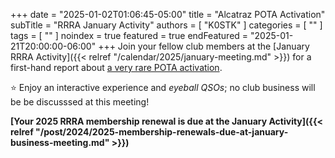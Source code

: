 +++
date = "2025-01-02T01:06:45-05:00"
title = "Alcatraz POTA Activation"
subTitle = "RRRA January Activity"
authors = [ "K0STK" ]
categories = [ "" ]
tags = [ "" ]
noindex = true
featured = true
endFeatured = "2025-01-21T20:00:00-06:00"
+++
Join your fellow club members at the
[January RRRA Activity]({{< relref "/calendar/2025/january-meeting.md" >}})
for a first-hand report about
[a very rare POTA activation](https://pota.app/#/park/US-7888).

:star: Enjoy an interactive experience and *eyeball QSOs*; no club business
will be be discusssed at this meeting!

**[Your 2025 RRRA membership renewal is due at the January Activity]({{< relref "/post/2024/2025-membership-renewals-due-at-january-business-meeting.md" >}})**
<!--more-->
